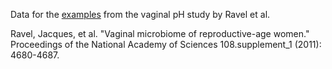 Data for the [examples](examples) from the vaginal pH study by Ravel et al.

Ravel, Jacques, et al. "Vaginal microbiome of reproductive-age women." Proceedings of the National Academy of Sciences 108.supplement_1 (2011): 4680-4687.
